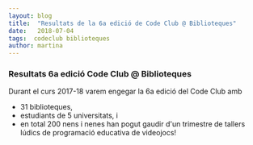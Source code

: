 ```yaml
---
layout: blog
title:  "Resultats de la 6a edició de Code Club @ Biblioteques"
date:   2018-07-04
tags:  codeclub biblioteques 
author: martina
---
```


### Resultats 6a edició Code Club @ Biblioteques

Durant el curs 2017-18 varem engegar la 6a edició del Code Club amb
<ul>
  <li>31 biblioteques,</li>
  <li>estudiants de 5 universitats, i</li>
  <li>en total 200 nens i nenes han pogut gaudir d'un trimestre de tallers lúdics de programació educativa de videojocs!</li>
</ul>

